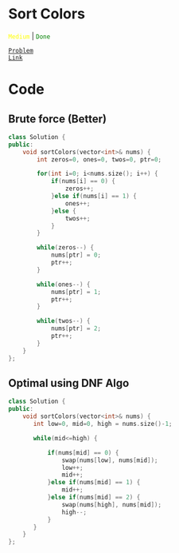 # Sort Colors

<code style="color: yellow">Medium</code> | <code style="color: green">Done</code>

<code style="color : purple">[Problem Link](https://leetcode.com/problems/sort-colors/description/)</code>

# Code

## Brute force (Better)

```cpp
class Solution {
public:
    void sortColors(vector<int>& nums) {
        int zeros=0, ones=0, twos=0, ptr=0;

        for(int i=0; i<nums.size(); i++) {
            if(nums[i] == 0) {
                zeros++;
            }else if(nums[i] == 1) {
                ones++;
            }else {
                twos++;
            }
        }

        while(zeros--) {
            nums[ptr] = 0;
            ptr++;
        }

        while(ones--) {
            nums[ptr] = 1;
            ptr++;
        }

        while(twos--) {
            nums[ptr] = 2;
            ptr++;
        }
    }
};
```

## Optimal using DNF Algo

```cpp
class Solution {
public:
    void sortColors(vector<int>& nums) {
       int low=0, mid=0, high = nums.size()-1;

       while(mid<=high) {

           if(nums[mid] == 0) {
               swap(nums[low], nums[mid]);
               low++;
               mid++;
           }else if(nums[mid] == 1) {
               mid++;
           }else if(nums[mid] == 2) {
               swap(nums[high], nums[mid]);
               high--;
           }
       }
    }
};
```
